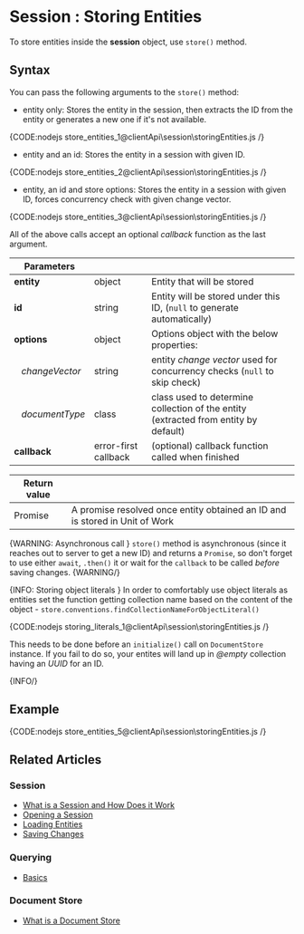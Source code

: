 # Session : Storing Entities

To store entities inside the **session** object, use `store()` method.

## Syntax

You can pass the following arguments to the `store()` method:

- entity only: Stores the entity in the session, then extracts the ID from the entity or generates a new one if it's not available.

{CODE:nodejs store_entities_1@clientApi\session\storingEntities.js /}

- entity and an id: Stores the entity in a session with given ID.

{CODE:nodejs store_entities_2@clientApi\session\storingEntities.js /}

- entity, an id and store options: Stores the entity in a session with given ID, forces concurrency check with given change vector.

{CODE:nodejs store_entities_3@clientApi\session\storingEntities.js /}

All of the above calls accept an optional *callback* function as the last argument.

| Parameters | | |
| ------------- | ------------- | ----- |
| **entity** | object | Entity that will be stored |
| **id** | string | Entity will be stored under this ID, (`null` to generate automatically) |
| **options** | object | Options object with the below properties: |
| &nbsp;&nbsp;&nbsp;*changeVector* | string | entity *change vector* used for concurrency checks (`null` to skip check) |
| &nbsp;&nbsp;&nbsp;*documentType* | class | class used to determine collection of the entity (extracted from entity by default)|
| **callback** | error-first callback | (optional) callback function called when finished |

| Return value | |
| ------------- | ----- |
| Promise | A promise resolved once entity obtained an ID and is stored in Unit of Work |

{WARNING: Asynchronous call }
`store()` method is asynchronous (since it reaches out to server to get a new ID) and returns a `Promise`, so don't forget to use either `await`, `.then()` it or wait for the `callback` to be called *before* saving changes. 
{WARNING/}

{INFO: Storing object literals }
In order to comfortably use object literals as entities set the function getting collection name based on the content of the object - `store.conventions.findCollectionNameForObjectLiteral()`

{CODE:nodejs storing_literals_1@clientApi\session\storingEntities.js /}

This needs to be done before an `initialize()` call on `DocumentStore` instance. If you fail to do so, your entites will land up in *@empty* collection having an *UUID* for an ID.

{INFO/}

## Example

{CODE:nodejs store_entities_5@clientApi\session\storingEntities.js /}

## Related Articles

### Session

- [What is a Session and How Does it Work](../../clientApi/session/what-is-a-session-and-how-does-it-work) 
- [Opening a Session](../../clientApi/session/opening-a-session)
- [Loading Entities](../../clientApi/session/loading-entities)
- [Saving Changes](../../clientApi/session/saving-changes)

### Querying

- [Basics](../../indexes/querying/basics)

### Document Store

- [What is a Document Store](../../clientApi/what-is-a-document-store)
